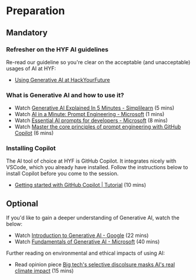 # Preparation

## Mandatory

### Refresher on the HYF AI guidelines

Re-read our guideline so you're clear on the acceptable (and unacceptable) usages of AI at HYF:

- [Using Generative AI at HackYourFuture](https://github.com/HackYourFuture-CPH/programme/blob/main/guidelines/ai-usage.md)

### What is Generative AI and how to use it?

- Watch [Generative AI Explained In 5 Minutes - Simplilearn](https://www.youtube.com/watch?v=NRmAXDWJVnU) (5 mins)
- Watch [AI in a Minute: Prompt Engineering - Microsoft](https://www.youtube.com/watch?v=vGdyePbGNaE) (1 mins)
- Watch [Essential AI prompts for developers - Microsoft](https://www.youtube.com/watch?v=H3M95i4iS5c) (8 mins)
- Watch [Master the core principles of prompt engineering with GitHub Copilot](https://www.youtube.com/watch?v=hh1nOX14TyY) (6 mins)

### Installing Copilot

The AI tool of choice at HYF is GitHub Copilot. It integrates nicely with VSCode, which you already have installed. Follow the instructions below to install Copilot before you come to the session.

- [Getting started with GitHub Copilot | Tutorial](https://www.youtube.com/watch?v=n0NlxUyA7FI) (10 mins)

## Optional

If you'd like to gain a deeper understanding of Generative AI, watch the below:

- Watch [Introduction to Generative AI - Google](https://www.youtube.com/watch?v=G2fqAlgmoPo) (22 mins)
- Watch [Fundamentals of Generative AI - Microsoft](https://learn.microsoft.com/en-us/shows/on-demand-instructor-led-training-series/ai-900-05-fy25) (40 mins)

Further reading on environmental and ethical impacts of using AI:

- Read opinion piece [Big tech's selective discolsure masks AI's real climate impact](https://ketanjoshi.co/2025/08/23/big-techs-selective-disclosure-masks-ais-real-climate-impact/) (15 mins)

